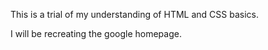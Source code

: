 This is a trial of my understanding of HTML and CSS basics.

I will be recreating the google homepage.